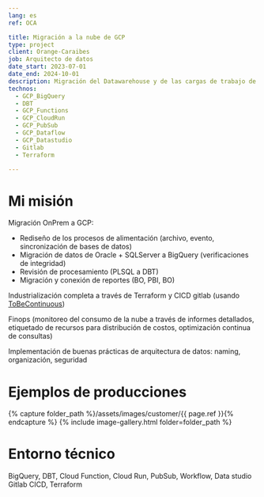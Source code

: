 ```yaml
---
lang: es
ref: OCA

title: Migración a la nube de GCP
type: project
client: Orange-Caraibes
job: Arquitecto de datos
date_start: 2023-07-01
date_end: 2024-10-01
description: Migración del Datawarehouse y de las cargas de trabajo de análisis a GCP
technos:
  - GCP_BigQuery
  - DBT
  - GCP_Functions
  - GCP_CloudRun
  - GCP_PubSub
  - GCP_Dataflow
  - GCP_Datastudio
  - Gitlab
  - Terraform

---
```

# Mi misión

Migración OnPrem a GCP: 
- Rediseño de los procesos de alimentación (archivo, evento, sincronización de bases de datos)
- Migración de datos de Oracle + SQLServer a BigQuery (verificaciones de integridad)
- Revisión de procesamiento (PLSQL a DBT)
- Migración y conexión de reportes (BO, PBI, BO)

Industrialización completa a través de Terraform y CICD gitlab (usando [ToBeContinuous](https://to-be-continuous.gitlab.io/doc/intro/))

Finops (monitoreo del consumo de la nube a través de informes detallados, etiquetado de recursos para distribución de costos, optimización continua de consultas)

Implementación de buenas prácticas de arquitectura de datos: naming, organización, seguridad

# Ejemplos de producciones
{% capture folder_path %}/assets/images/customer/{{ page.ref }}{% endcapture %}
{% include image-gallery.html folder=folder_path %}

# Entorno técnico
BigQuery, DBT, Cloud Function, Cloud Run, PubSub, Workflow, Data studio
Gitlab CICD, Terraform